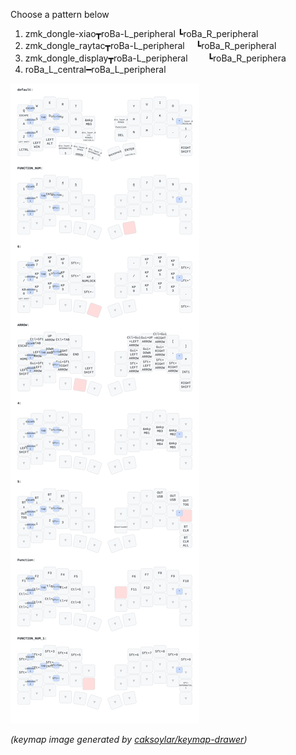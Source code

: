 Choose a pattern below
1. zmk_dongle-xiao┳roBa-L_peripheral
                  ┗roBa_R_peripheral
2. zmk_dongle_raytac┳roBa-L_peripheral
                  　┗roBa_R_peripheral
3. zmk_dongle_display┳roBa-L_peripheral
                  　　┗roBa_R_periphera
4. roBa_L_central━roBa_L_peripheral



<img src="keymap-drawer/roBa.svg" >

_(keymap image generated by [caksoylar/keymap-drawer](https://github.com/caksoylar/keymap-drawer))_

